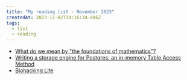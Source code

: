 ```yaml
---
title: "My reading list - November 2023"
createdAt: 2023-11-02T14:16:34.806Z
tags:
  - list
  - reading
---
```


- [What do we mean by "the foundations of mathematics"?](https://lawrencecpaulson.github.io/2023/11/01/Foundations.html)
- [Writing a storage engine for Postgres: an in-memory Table Access Method](https://notes.eatonphil.com/2023-11-01-postgres-table-access-methods.html)
- [Biohacking Lite](https://karpathy.github.io/2020/06/11/biohacking-lite/)

